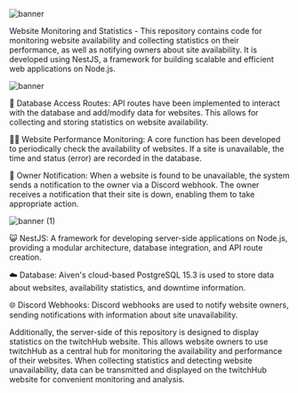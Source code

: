 ![banner](https://github.com/SheeetFace/backendForTH/assets/93317676/40143f89-cfa5-43b7-b9b4-c1ef18e39ce8)


Website Monitoring and Statistics - This repository contains code for monitoring website availability and collecting statistics on their performance, as well as notifying owners about site availability. It is developed using NestJS, a framework for building scalable and efficient web applications on Node.js.

![banner](https://github.com/SheeetFace/WebsiteMonitoringAndStatisticsForTH/assets/93317676/9950b67e-ff9d-4123-9971-0aeff3e86e34)

👀 Database Access Routes: API routes have been implemented to interact with the database and add/modify data for websites. This allows for collecting and storing statistics on website availability.

🕵️‍♂️ Website Performance Monitoring: A core function has been developed to periodically check the availability of websites. If a site is unavailable, the time and status (error) are recorded in the database.

🔔 Owner Notification: When a website is found to be unavailable, the system sends a notification to the owner via a Discord webhook. The owner receives a notification that their site is down, enabling them to take appropriate action.


![banner (1)](https://github.com/SheeetFace/WebsiteMonitoringAndStatisticsForTH/assets/93317676/7aa9ff8d-1940-42bf-a3a9-aadbdd52db24)

😺 NestJS: A framework for developing server-side applications on Node.js, providing a modular architecture, database integration, and API route creation.

☁️ Database: Aiven's cloud-based PostgreSQL 15.3 is used to store data about websites, availability statistics, and downtime information.

🌐 Discord Webhooks: Discord webhooks are used to notify website owners, sending notifications with information about site unavailability.

Additionally, the server-side of this repository is designed to display statistics on the twitchHub website. This allows website owners to use twitchHub as a central hub for monitoring the availability and performance of their websites. When collecting statistics and detecting website unavailability, data can be transmitted and displayed on the twitchHub website for convenient monitoring and analysis.

